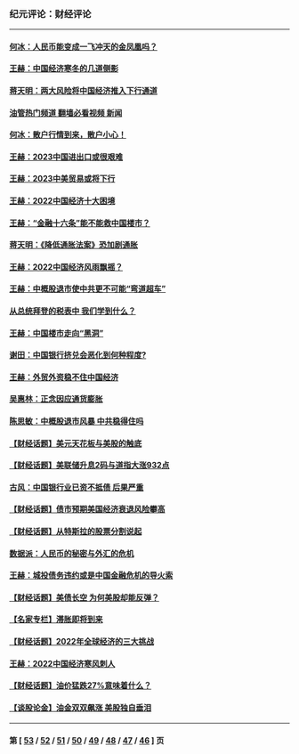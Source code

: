 ### 纪元评论：财经评论
---
#### [何冰：人民币能变成一飞冲天的金凤凰吗？](../../pages/nsc1026/n13964999.md?04050330) 
#### [王赫：中国经济寒冬的几道侧影](../../pages/nsc1026/n13932953.md?04050330) 
#### [蒋天明：两大风险将中国经济推入下行通道](../../pages/nsc1026/n13929820.md?04050330) 
#### [油管热门频道 翻墙必看视频 新闻](ok?04050330)
#### [何冰：散户行情到来，散户小心！](../../pages/nsc1026/n13928308.md?04050330) 
#### [王赫：2023中国进出口或很艰难](../../pages/nsc1026/n13911515.md?04050330) 
#### [王赫：2023中美贸易或将下行](../../pages/nsc1026/n13899005.md?04050330) 
#### [王赫：2022中国经济十大困境](../../pages/nsc1026/n13883766.md?04050330) 
#### [王赫：“金融十六条”能不能救中国楼市？](../../pages/nsc1026/n13868431.md?04050330) 
#### [蒋天明：《降低通胀法案》恐加剧通胀](../../pages/nsc1026/n13806996.md?04050330) 
#### [王赫：2022中国经济风雨飘摇？](../../pages/nsc1026/n13803207.md?04050330) 
#### [王赫：中概股退市使中共更不可能“弯道超车”](../../pages/nsc1026/n13802858.md?04050330) 
#### [从总统拜登的税表中 我们学到什么？](../../pages/nsc1026/n13773081.md?04050330) 
#### [王赫：中国楼市走向“黑洞”](../../pages/nsc1026/n13770647.md?04050330) 
#### [谢田：中国银行挤兑会恶化到何种程度?](../../pages/nsc1026/n13766965.md?04050330) 
#### [王赫：外贸外资稳不住中国经济](../../pages/nsc1026/n13753933.md?04050330) 
#### [吴惠林：正念因应通货膨胀](../../pages/nsc1026/n13750350.md?04050330) 
#### [陈思敏：中概股退市风暴 中共稳得住吗](../../pages/nsc1026/n13738978.md?04050330) 
#### [【财经话题】美元天花板与美股的触底](../../pages/nsc1026/n13736495.md?04050330) 
#### [【财经话题】美联储升息2码与道指大涨932点](../../pages/nsc1026/n13727377.md?04050330) 
#### [古风：中国银行业已资不抵债 后果严重](../../pages/nsc1026/n13726111.md?04050330) 
#### [【财经话题】债市预期美国经济衰退风险攀高](../../pages/nsc1026/n13698043.md?04050330) 
#### [【财经话题】从特斯拉的股票分割说起](../../pages/nsc1026/n13679733.md?04050330) 
#### [数据派：人民币的秘密与外汇的危机](../../pages/nsc1026/n13667092.md?04050330) 
#### [王赫：城投债务违约或是中国金融危机的导火索](../../pages/nsc1026/n13665322.md?04050330) 
#### [【财经话题】美债长空 为何美股却能反弹？](../../pages/nsc1026/n13665895.md?04050330) 
#### [【名家专栏】滞胀即将到来](../../pages/nsc1026/n13658171.md?04050330) 
#### [【财经话题】2022年全球经济的三大挑战](../../pages/nsc1026/n13654423.md?04050330) 
#### [王赫：2022中国经济寒风刺人](../../pages/nsc1026/n13651403.md?04050330) 
#### [【财经话题】油价猛跌27%意味着什么？](../../pages/nsc1026/n13648767.md?04050330) 
#### [【谈股论金】油金双双飙涨 美股独自垂泪](../../pages/nsc1026/n13631742.md?04050330) 

---
#### 第 [ [53](./53.md?04050330) / [52](./52.md?04050330) / [51](./51.md?04050330) / [50](./50.md?04050330) / [49](./49.md?04050330) / [48](./48.md?04050330) / [47](./47.md?04050330) / [46](./46.md?04050330) ] 页

